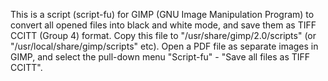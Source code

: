 This is a script (script-fu) for GIMP (GNU Image Manipulation Program)
to convert all opened files into black and white mode,
and save them as TIFF CCITT (Group 4) format.
Copy this file to "/usr/share/gimp/2.0/scripts"
(or "/usr/local/share/gimp/scripts" etc).
Open a PDF file as separate images in GIMP, and select the pull-down menu
"Script-fu" - "Save all files as TIFF CCITT".
